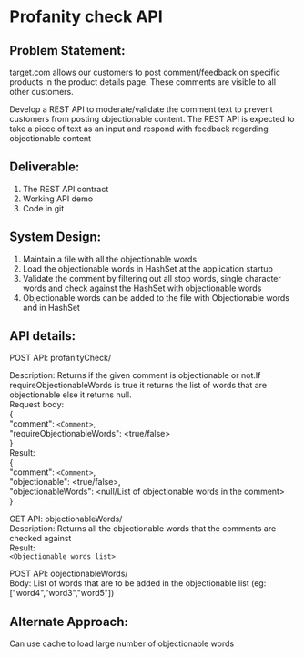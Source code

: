 # Profanity check API

## Problem Statement:
target.com allows our customers to post comment/feedback on specific products in the product details page. These comments are visible to all other customers.

Develop a REST API to moderate/validate the comment text to prevent customers from posting objectionable content. The REST API is expected to take a piece of text as an input and respond with feedback regarding objectionable content


## Deliverable:
1.	The REST API contract
2.	Working API demo
3.	Code in git


## System Design:
1) Maintain a file with all the objectionable words
2) Load the objectionable words in HashSet at the application startup
3) Validate the comment by filtering out all stop words, single character words and check against the HashSet with objectionable words
4) Objectionable words can be added to the file with Objectionable words and in HashSet

## API details:
POST API: profanityCheck/

Description: Returns if the given comment is objectionable or not.If requireObjectionableWords is true it returns the list of words that are objectionable else it returns null. <br/>
Request body: <br/>
{ <br/>
"comment": `<Comment>`, <br/>
"requireObjectionableWords": <true/false> <br/>
}<br/>
Result:<br/>
{<br/>
    "comment": `<Comment>`,<br/>
    "objectionable": <true/false>,<br/>
    "objectionableWords": <null/List of objectionable words in the comment><br/>
}<br/>

GET API: objectionableWords/<br/>
Description: Returns all the objectionable words that the comments are checked against<br/>
Result:<br/>
`<Objectionable words list>`<br/>

POST API: objectionableWords/<br/>
Body: List of words that are to be added in the objectionable list  (eg: ["word4","word3","word5"])<br/>

## Alternate Approach:
Can use cache to load large number of objectionable words



